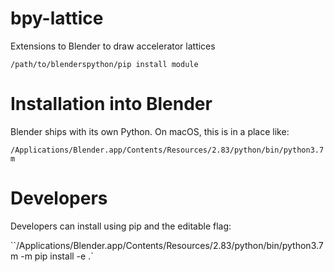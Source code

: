 # bpy-lattice
Extensions to Blender to draw accelerator lattices




`/path/to/blenderspython/pip install module`

# Installation into Blender

Blender ships with its own Python. On macOS, this is in a place like:

`/Applications/Blender.app/Contents/Resources/2.83/python/bin/python3.7m`

# Developers

Developers can install using pip and the editable flag:

``/Applications/Blender.app/Contents/Resources/2.83/python/bin/python3.7m -m pip install -e .`

